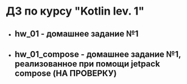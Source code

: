 # ДЗ по курсу "Kotlin lev. 1" #

- ## hw_01 - домашнее задание №1 ##

- ## hw_01_compose - домашнее задание №1, реализованное при помощи jetpack compose (НА ПРОВЕРКУ) ##
